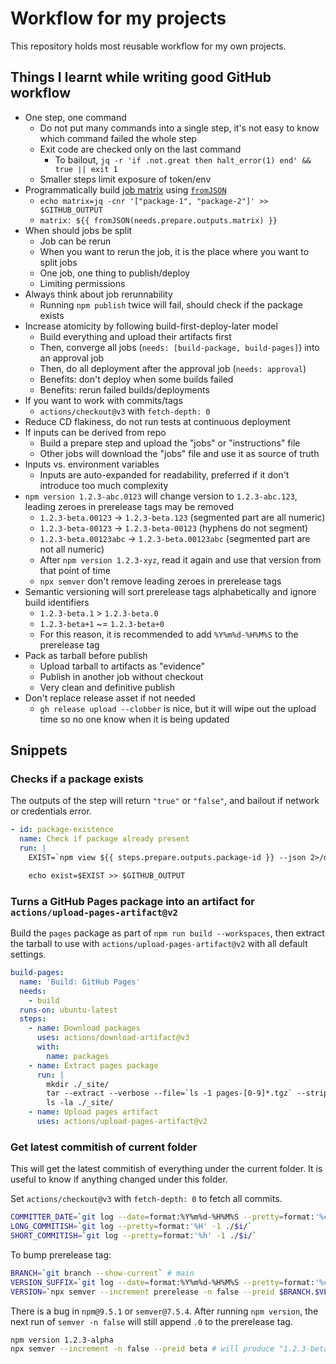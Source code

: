 # Workflow for my projects

This repository holds most reusable workflow for my own projects.

## Things I learnt while writing good GitHub workflow

- One step, one command
   - Do not put many commands into a single step, it's not easy to know which command failed the whole step
   - Exit code are checked only on the last command
      - To bailout, `jq -r 'if .not.great then halt_error(1) end' && true || exit 1`
   - Smaller steps limit exposure of token/env
- Programmatically build [job matrix](https://docs.github.com/en/actions/using-jobs/using-a-matrix-for-your-jobs) using [`fromJSON`](https://docs.github.com/en/actions/learn-github-actions/expressions#example-returning-a-json-object)
   - `echo matrix=jq -cnr '["package-1", "package-2"]' >> $GITHUB_OUTPUT`
   - `matrix: ${{ fromJSON(needs.prepare.outputs.matrix) }}`
- When should jobs be split
   - Job can be rerun
   - When you want to rerun the job, it is the place where you want to split jobs
   - One job, one thing to publish/deploy
   - Limiting permissions
- Always think about job rerunnability
   - Running `npm publish` twice will fail, should check if the package exists
- Increase atomicity by following build-first-deploy-later model
   - Build everything and upload their artifacts first
   - Then, converge all jobs (`needs: [build-package, build-pages]`) into an approval job
   - Then, do all deployment after the approval job (`needs: approval`)
   - Benefits: don't deploy when some builds failed
   - Benefits: rerun failed builds/deployments
- If you want to work with commits/tags
   - `actions/checkout@v3` with `fetch-depth: 0`
- Reduce CD flakiness, do not run tests at continuous deployment
- If inputs can be derived from repo
   - Build a prepare step and upload the "jobs" or "instructions" file
   - Other jobs will download the "jobs" file and use it as source of truth
- Inputs vs. environment variables
   - Inputs are auto-expanded for readability, preferred if it don't introduce too much complexity
- `npm version 1.2.3-abc.0123` will change version to `1.2.3-abc.123`, leading zeroes in prerelease tags may be removed
   - `1.2.3-beta.00123` -> `1.2.3-beta.123` (segmented part are all numeric)
   - `1.2.3-beta-00123` -> `1.2.3-beta-00123` (hyphens do not segment)
   - `1.2.3-beta.00123abc` -> `1.2.3-beta.00123abc` (segmented part are not all numeric)
   - After `npm version 1.2.3-xyz`, read it again and use that version from that point of time
   - `npx semver` don't remove leading zeroes in prerelease tags
- Semantic versioning will sort prerelease tags alphabetically and ignore build identifiers
   - `1.2.3-beta.1` > `1.2.3-beta.0`
   - `1.2.3-beta+1` ~= `1.2.3-beta+0`
   - For this reason, it is recommended to add `%Y%m%d-%H%M%S` to the prerelease tag
- Pack as tarball before publish
   - Upload tarball to artifacts as "evidence"
   - Publish in another job without checkout
   - Very clean and definitive publish
- Don't replace release asset if not needed
   - `gh release upload --clobber` is nice, but it will wipe out the upload time so no one know when it is being updated

## Snippets

### Checks if a package exists

The outputs of the step will return `"true"` or `"false"`, and bailout if network or credentials error.

```yml
- id: package-existence
  name: Check if package already present
  run: |
    EXIST=`npm view ${{ steps.prepare.outputs.package-id }} --json 2>/dev/null | jq -r 'if .error then if .error.code == "E404" then false else halt_error(1) end else true end'` && true || exit 1

    echo exist=$EXIST >> $GITHUB_OUTPUT
```

### Turns a GitHub Pages package into an artifact for `actions/upload-pages-artifact@v2`

Build the `pages` package as part of `npm run build --workspaces`, then extract the tarball to use with `actions/upload-pages-artifact@v2` with all default settings.

```yml
build-pages:
  name: 'Build: GitHub Pages'
  needs:
    - build
  runs-on: ubuntu-latest
  steps:
    - name: Download packages
      uses: actions/download-artifact@v3
      with:
        name: packages
    - name: Extract pages package
      run: |
        mkdir ./_site/
        tar --extract --verbose --file=`ls -1 pages-[0-9]*.tgz` --strip-component=2 --directory=./_site/ package/public
        ls -la ./_site/
    - name: Upload pages artifact
      uses: actions/upload-pages-artifact@v2
```

### Get latest commitish of current folder

This will get the latest commitish of everything under the current folder. It is useful to know if anything changed under this folder.

Set `actions/checkout@v3` with `fetch-depth: 0` to fetch all commits.

```sh
COMMITTER_DATE=`git log --date=format:%Y%m%d-%H%M%S --pretty=format:'%cd' -1 ./`
LONG_COMMITISH=`git log --pretty=format:'%H' -1 ./$i/`
SHORT_COMMITISH=`git log --pretty=format:'%h' -1 ./$i/`
```

To bump prerelease tag:

```sh
BRANCH=`git branch --show-current` # main
VERSION_SUFFIX=`git log --date=format:%Y%m%d-%H%M%S --pretty=format:'%cd.%h' -1 ./` # 20230816-084809.a1b2c3
VERSION=`npx semver --increment prerelease -n false --preid $BRANCH.$VERSION_SUFFIX` # 0.0.0-main.20230816-084809.a1b2c3
```

There is a bug in `npm@9.5.1` or `semver@7.5.4`. After running `npm version`, the next run of `semver -n false` will still append `.0` to the prerelease tag.

```sh
npm version 1.2.3-alpha
npx semver --increment -n false --preid beta # will produce "1.2.3-beta.0"
```
